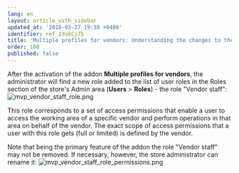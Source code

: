 ```yaml
---
lang: en
layout: article_with_sidebar
updated_at: '2018-03-27 19:38 +0400'
identifier: ref_2ds6Cj75
title: 'Multiple profiles for vendors: Understanding the changes to the store''s roles'
order: 100
published: false
---
```

After the activation of the addon **Multiple profiles for vendors**, the administrator will find a new role added to the list of user roles in the Roles section of the store's Admin area (**Users** > **Roles**) - the role "Vendor staff":
![mvp_vendor_staff_role.png]({{site.baseurl}}/attachments/ref_7EtCK0bR/mvp_vendor_staff_role.png)

This role corresponds to a set of access permissions that enable a user to access the working area of a specific vendor and perform operations in that area on behalf of the vendor. The exact scope of access permissions that a user with this role gets (full or limited) is defined by the vendor. 

Note that being the primary feature of the addon the role "Vendor staff" may not be removed. If necessary, however, the store administrator can rename it:
![mvp_vendor_staff_role_permissions.png]({{site.baseurl}}/attachments/ref_7EtCK0bR/mvp_vendor_staff_role_permissions.png)
